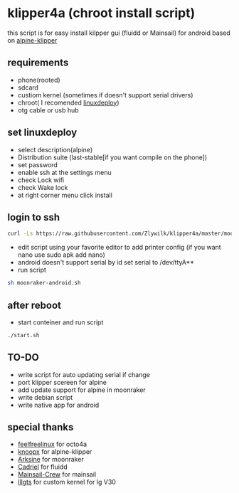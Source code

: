 
# klipper4a (chroot install script)  

this script is for easy install kilpper gui (fluidd or Mainsail) for android based on [alpine-klipper](https://github.com/knoopx/alpine-klipper)
## requirements
+ phone(rooted)
+ sdcard
+ custiom kernel (sometimes if doesn't support serial drivers)
+ chroot( I recomended [linuxdeploy](https://github.com/meefik/linuxdeploy))
+ otg cable or usb hub
## set linuxdeploy
+ select description(alpine)
+ Distribution suite (last-stable[if you want compile on the phone])
+ set password
+ enable ssh
at the settings menu 
+ check Lock wifi
+ check Wake lock
+ at right corner menu click install
## login to ssh
```bash
curl -Ls https://raw.githubusercontent.com/Zlywilk/klipper4a/master/moonraker-android.sh
```
+ edit script using your favorite editor to add printer config (if you want nano use sudo apk add nano)
+ android doesn't support serial by id set serial to /dev/ttyA**
+ run script 
```bash
sh moonraker-android.sh
```
## after reboot
+ start conteiner and run script
```bash
./start.sh
```
## TO-DO
+ write script  for auto updating serial if change
+ port klipper scereen for alpine
+ add update support for alpine in moonraker
+ write debian script
+ write native app for android 
## special thanks
+ [feelfreelinux](https://github.com/feelfreelinux) for octo4a
+ [knoopx](https://github.com/knoopx) for alpine-klipper
+ [Arksine](https://github.com/Arksine) for moonraker
+ [Cadriel](https://github.com/fluidd-core) for fluidd
+ [Mainsail-Crew](https://github.com/mainsail-crew) for mainsail
+ [lllgts](https://github.com/lllgts) for custom kernel for lg V30